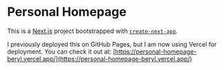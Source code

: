 # Personal Homepage

This is a [Next.js](https://nextjs.org) project bootstrapped with [`create-next-app`](https://nextjs.org/docs/app/api-reference/cli/create-next-app).

I previously deployed this on GitHub Pages, but I am now using Vercel for deployment. You can check it out at: [https://personal-homepage-beryl.vercel.app/](https://personal-homepage-beryl.vercel.app/)
